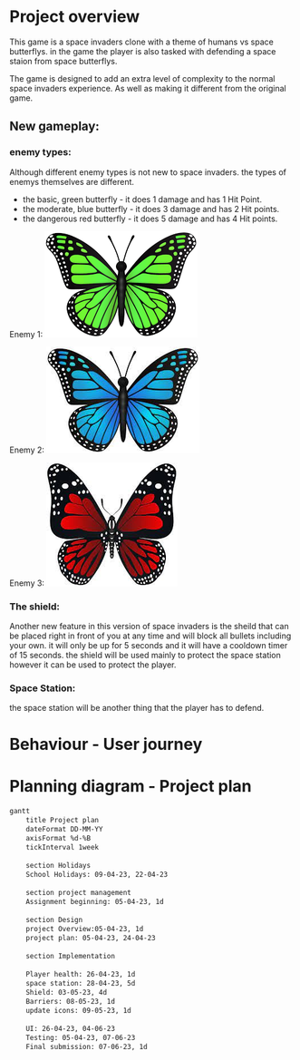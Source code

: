 # Project overview

This game is a space invaders clone with a theme of humans vs space butterflys. in the game the player is also tasked with defending a space staion from space butterflys. 

The game is designed to add an extra level of complexity to the normal space invaders experience. As well as making it different from the original game. 

## New gameplay: 

### enemy types:
Although different enemy types is not new to space invaders. the types of enemys themselves are different.

- the basic, green butterfly - it does 1 damage and has 1 Hit Point. 
- the moderate, blue butterfly - it does 3 damage and has 2 Hit points.
- the dangerous red butterfly - it does 5 damage and has 4 Hit points. 

Enemy 1:
![Enemy 1](Images/download.png)

Enemy 2:
![Enemy 2](Images/download.jpeg)

Enemy 3:
![Enemy 3](Images/download%20(1).jpeg)

### The shield: 
Another new feature in this version of space invaders is the sheild that can be placed right in front of you at any time and will block all bullets including your own. it will only be up for 5 seconds and it will have a cooldown timer of 15 seconds. the shield will be used mainly to protect the space station however it can be used to protect the player. 



### Space Station:
the space station will be another thing that the player has to defend. 


# Behaviour - User journey


# Planning diagram - Project plan

```mermaid  
gantt
    title Project plan
    dateFormat DD-MM-YY
    axisFormat %d-%B
    tickInterval 1week
    
    section Holidays
    School Holidays: 09-04-23, 22-04-23

    section project management
    Assignment beginning: 05-04-23, 1d

    section Design
    project Overview:05-04-23, 1d
    project plan: 05-04-23, 24-04-23

    section Implementation 

    Player health: 26-04-23, 1d 
    space station: 28-04-23, 5d
    Shield: 03-05-23, 4d  
    Barriers: 08-05-23, 1d
    update icons: 09-05-23, 1d
    
    UI: 26-04-23, 04-06-23
    Testing: 05-04-23, 07-06-23
    Final submission: 07-06-23, 1d


```